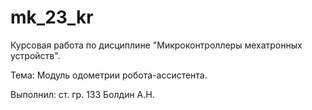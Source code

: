 # mk_23_kr
Курсовая работа по дисциплине "Микроконтроллеры мехатронных устройств".

Тема: Модуль одометрии робота-ассистента.

Выполнил: ст. гр. 133 Болдин А.Н.
